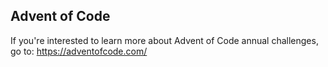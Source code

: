 ## Advent of Code 

If you're interested to learn more about Advent of Code annual challenges, go to: https://adventofcode.com/
